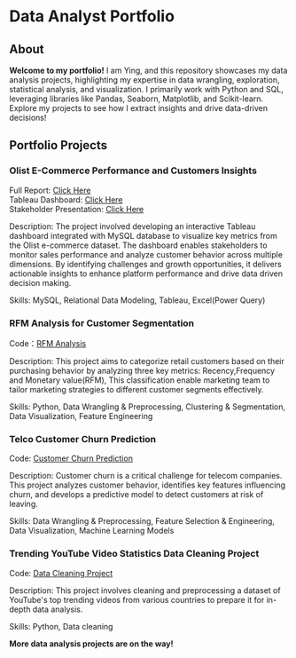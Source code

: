 
# Data Analyst Portfolio
## About 

**Welcome to my portfolio!** I am Ying, and this repository showcases my data analysis projects, highlighting my expertise in data wrangling, exploration, statistical analysis, and visualization. I primarily work with Python and SQL, leveraging libraries like Pandas, Seaborn, Matplotlib, and Scikit-learn. Explore my projects to see how I extract insights and drive data-driven decisions!


## Portfolio Projects


### Olist E-Commerce Performance and Customers Insights 

Full Report: [Click Here](https://github.com/yingzhang-da/Olist_E-Commerce_Data_Analysis)  
Tableau Dashboard: [Click Here](https://public.tableau.com/app/profile/ying.zhang2739/viz/OlistE-CommercePerformanceandCustomersInsights/KPIsSummary)  
Stakeholder Presentation: [Click Here](https://docs.google.com/presentation/d/1BANIRmxoFIX8FTlIWr5cwrdrE1XaBONxXXgfg82vAS0/edit?usp=sharing)

Description: The project involved developing an interactive Tableau dashboard integrated with MySQL database to visualize key metrics from the Olist e-commerce dataset. The dashboard enables stakeholders to monitor sales performance and analyze customer behavior across multiple dimensions. By identifying challenges and growth opportunities, it delivers actionable insights to enhance platform performance and drive data driven decision making.

Skills: MySQL, Relational Data Modeling, Tableau, Excel(Power Query) 


### RFM Analysis for Customer Segmentation

Code：[RFM Analysis](https://github.com/yingzhang-da/PortfolioProjects/blob/main/RFM%20Analysis%20for%20Customer%20Segmentation.ipynb)

Description: This project aims to categorize retail customers based on their purchasing behavior by analyzing three key metrics: Recency,Frequency and Monetary value(RFM), This classification enable marketing team to tailor marketing strategies to different customer segments effectively.

Skills: Python, Data Wrangling & Preprocessing, Clustering & Segmentation, Data Visualization, Feature Engineering


### Telco Customer Churn Prediction

Code: [Customer Churn Prediction](https://github.com/yingzhang-da/PortfolioProjects/blob/main/Telecom%20Customer%20Churn%20Project.ipynb)

Description: Customer churn is a critical challenge for telecom companies. This project analyzes customer behavior, identifies key features influencing churn, and develops a predictive model to detect customers at risk of leaving.

Skills: Data Wrangling & Preprocessing, Feature Selection & Engineering, Data Visualization, Machine Learning Models


### Trending YouTube Video Statistics Data Cleaning Project

Code: [Data Cleaning Project](https://github.com/yingzhang-da/PortfolioProjects/blob/main/Trending%20YouTube%20Video%20Statistics.ipynb)

Description: This project involves cleaning and preprocessing a dataset of YouTube's top trending videos from various countries to prepare it for in-depth data analysis.

Skills: Python, Data cleaning


**More data analysis projects are on the way!**
